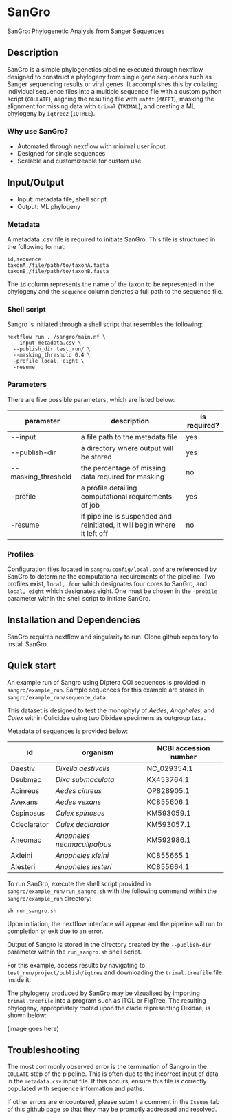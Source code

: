 # SanGro
SanGro: Phylogenetic Analysis from Sanger Sequences

## Description

SanGro is a simple phylogenetics pipeline executed through nextflow designed to construct a phylogeny from single gene sequences such as Sanger sequencing results or viral genes. It accomplishes this by collating individual sequence files into a multiple sequence file with a custom python script (`COLLATE`), aligning the resulting file with `mafft` (`MAFFT`), masking the alignment for missing data with `trimal` (`TRIMAL`), and creating a ML phylogeny by `iqtree2` (`IQTREE`). 

### Why use SanGro?

* Automated through nextflow with minimal user input
* Designed for single sequences
* Scalable and customizeable for custom use

## Input/Output

* Input: metadata file, shell script
* Output: ML phylogeny

### Metadata

A metadata .csv file is required to initiate SanGro. This file is structured in the following format:

```
id,sequence
taxonA,/file/path/to/taxonA.fasta
taxonB,/file/path/to/taxonB.fasta
```

The `id` column represents the name of the taxon to be represented in the phylogeny and the `sequence` column denotes a full path to the sequence file.

### Shell script

Sangro is initiated through a shell script that resembles the following:

```
nextflow run ../sangro/main.nf \
  --input metadata.csv \
  --publish_dir test_run/ \
  --masking_threshold 0.4 \
  -profile local, eight \
  -resume
```

### Parameters

There are five possible parameters, which are listed below:

| parameter | description | is required? |
| --- | --- | --- |
| --input | a file path to the metadata file | yes |
| --publish-dir | a directory where output will be stored | yes |
| --masking_threshold | the percentage of missing data required for masking | no |
| -profile | a profile detailing computational requirements of job | yes |
| -resume | if pipeline is suspended and reinitiated, it will begin where it left off | no |

### Profiles

Configuration files located in `sangro/config/local.conf` are referenced by SanGro to determine the computational requirements of the pipeline. Two profiles exist, `local, four` which designates four cores to SanGro, and `local, eight` which designates eight. One must be chosen in the `-probile` parameter within the shell script to initiate SanGro.

## Installation and Dependencies

SanGro requires nextflow and singularity to run. 
Clone github repository to install SanGro.

## Quick start

An example run of Sangro using Diptera COI sequences is provided in `sangro/example_run`. Sample sequences for this example are stored in `sangro/example_run/sequence_data`. 

This dataset is designed to test the monophyly of *Aedes*, *Anopheles*, and *Culex* within Culicidae using two Dixidae specimens as outgroup taxa.

Metadata of sequences is provided below:

| id | organism | NCBI accession number | 
| --- | --- | --- |
| Daestiv | *Dixella aestivalis* | NC_029354.1 |
| Dsubmac | *Dixa submaculata* | KX453764.1 |
| Acinreus | *Aedes cinreus* | OP828905.1 |
| Avexans | *Aedes vexans* | KC855606.1 |
| Cspinosus | *Culex spinosus* | KM593059.1 |
| Cdeclarator | *Culex declarator* | KM593057.1 |
| Aneomac | *Anopheles neomaculipalpus* | KM592986.1 |
| Akleini | *Anopheles kleini* | KC855665.1 |
| Alesteri | *Anopheles lesteri* | KC855664.1 |

To run SanGro, execute the shell script provided in `sangro/example_run/run_sangro.sh` with the following command within the `sangro/example_run` directory:

```
sh run_sangro.sh
```

Upon initiation, the nextflow interface will appear and the pipeline will run to completion or exit due to an error.

Output of Sangro is stored in the directory created by the `--publish-dir` parameter within the `run_sangro.sh` shell script.

For this example, access results by navigating to `test_run/project/publish/iqtree` and downloading the `trimal.treefile` file inside it.

The phylogeny produced by SanGro may be vizualised by importing `trimal.treefile` into a program such as iTOL or FigTree. The resulting phylogeny, appropriately rooted upon the clade representing Dixidae, is shown below:

(image goes here)

## Troubleshooting

The most commonly observed error is the termination of Sangro in the `COLLATE` step of the pipeline. This is often due to the incorrect input of data in the `metadata.csv` input file. If this occurs, ensure this file is correctly populated with sequence information and paths.

If other errors are encountered, please submit a comment in the `Issues` tab of this github page so that they may be promptly addressed and resolved. 
